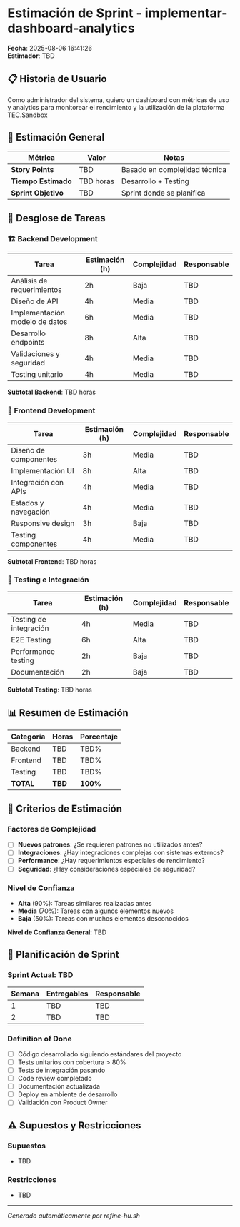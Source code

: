 # Estimación de Sprint - implementar-dashboard-analytics

**Fecha**: 2025-08-06 16:41:26  
**Estimador**: TBD  

## 📋 Historia de Usuario

Como administrador del sistema, quiero un dashboard con métricas de uso y analytics para monitorear el rendimiento y la utilización de la plataforma TEC.Sandbox



## 🎯 Estimación General

| Métrica | Valor | Notas |
|---------|-------|-------|
| **Story Points** | TBD | Basado en complejidad técnica |
| **Tiempo Estimado** | TBD horas | Desarrollo + Testing |
| **Sprint Objetivo** | TBD | Sprint donde se planifica |

## 📝 Desglose de Tareas

### 🏗️ Backend Development

| Tarea | Estimación (h) | Complejidad | Responsable |
|-------|----------------|-------------|-------------|
| Análisis de requerimientos | 2h | Baja | TBD |
| Diseño de API | 4h | Media | TBD |
| Implementación modelo de datos | 6h | Media | TBD |
| Desarrollo endpoints | 8h | Alta | TBD |
| Validaciones y seguridad | 4h | Media | TBD |
| Testing unitario | 4h | Media | TBD |

**Subtotal Backend**: TBD horas

### 🎨 Frontend Development

| Tarea | Estimación (h) | Complejidad | Responsable |
|-------|----------------|-------------|-------------|
| Diseño de componentes | 3h | Media | TBD |
| Implementación UI | 8h | Alta | TBD |
| Integración con APIs | 4h | Media | TBD |
| Estados y navegación | 4h | Media | TBD |
| Responsive design | 3h | Baja | TBD |
| Testing componentes | 4h | Media | TBD |

**Subtotal Frontend**: TBD horas

### 🧪 Testing e Integración

| Tarea | Estimación (h) | Complejidad | Responsable |
|-------|----------------|-------------|-------------|
| Testing de integración | 4h | Media | TBD |
| E2E Testing | 6h | Alta | TBD |
| Performance testing | 2h | Baja | TBD |
| Documentación | 2h | Baja | TBD |

**Subtotal Testing**: TBD horas

## 📊 Resumen de Estimación

| Categoría | Horas | Porcentaje |
|-----------|-------|------------|
| Backend | TBD | TBD% |
| Frontend | TBD | TBD% |
| Testing | TBD | TBD% |
| **TOTAL** | **TBD** | **100%** |

## 🎯 Criterios de Estimación

### Factores de Complejidad
- [ ] **Nuevos patrones**: ¿Se requieren patrones no utilizados antes?
- [ ] **Integraciones**: ¿Hay integraciones complejas con sistemas externos?
- [ ] **Performance**: ¿Hay requerimientos especiales de rendimiento?
- [ ] **Seguridad**: ¿Hay consideraciones especiales de seguridad?

### Nivel de Confianza
- **Alta** (90%): Tareas similares realizadas antes
- **Media** (70%): Tareas con algunos elementos nuevos  
- **Baja** (50%): Tareas con muchos elementos desconocidos

**Nivel de Confianza General**: TBD

## 📅 Planificación de Sprint

### Sprint Actual: TBD

| Semana | Entregables | Responsable |
|--------|-------------|-------------|
| 1 | TBD | TBD |
| 2 | TBD | TBD |

### Definition of Done
- [ ] Código desarrollado siguiendo estándares del proyecto
- [ ] Tests unitarios con cobertura > 80%
- [ ] Tests de integración pasando
- [ ] Code review completado
- [ ] Documentación actualizada
- [ ] Deploy en ambiente de desarrollo
- [ ] Validación con Product Owner

## ⚠️ Supuestos y Restricciones

### Supuestos
- TBD

### Restricciones
- TBD

---
*Generado automáticamente por refine-hu.sh*
